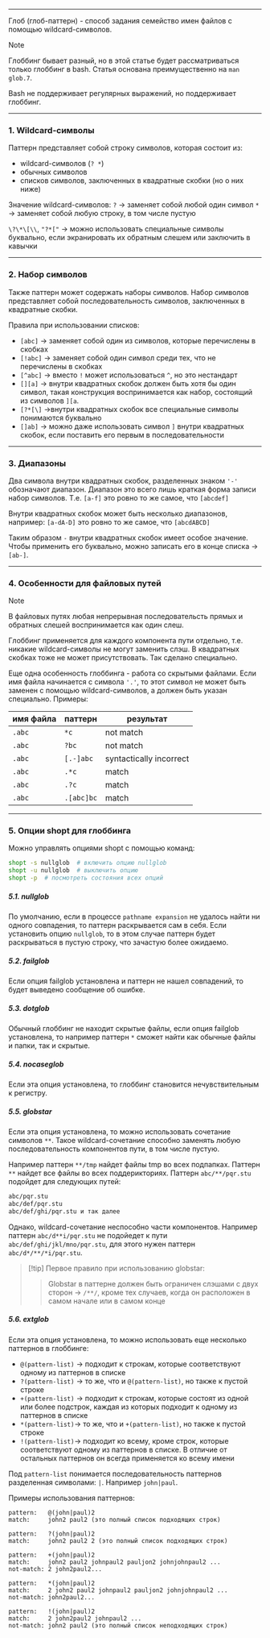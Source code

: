 ___
Глоб (глоб-паттерн) - способ задания семейство имен файлов с помощью wildcard-символов. 

>[!note]
>Глоббинг бывает разный, но в этой статье будет рассматриваться только глоббинг в bash.
>Статья основана преимущественно на `man glob.7`.

Bash не поддерживает регулярных выражений, но поддерживает глоббинг.

___
### 1. Wildcard-символы

Паттерн представляет собой строку символов, которая состоит из:
- wildcard-символов (` ? * `)
- обычных символов
- списков символов, заключенных в квадратные скобки (но о них ниже)

Значение wildcard-символов:
`?` -> заменяет собой любой один символ
`*` -> заменяет собой любую строку, в том числе пустую

`\?\*\[\\`, `"?*["` -> можно использовать специальные символы буквально, если экранировать их обратным слешем или заключить в кавычки

___
### 2. Набор символов

Также паттерн может содержать наборы символов. Набор символов представляет собой последовательность символов, заключенных в квадратные скобки.

Правила при использовании списков:
- `[abc]` -> заменяет собой один из символов, которые перечислены в скобках
- `[!abc]` -> заменяет собой один символ среди тех, что не перечислены в скобках
- `[^abc]` -> вместо `!` может использоваться `^`, но это нестандарт
- `[][a]` -> внутри квадратных скобок должен быть хотя бы один символ, такая конструкция воспринимается как набор, состоящий из символов `][a`.
- `[?*[\]` ->внутри квадратных скобок все специальные символы понимаются буквально
- `[]ab]` -> можно даже использовать символ `]` внутри квадратных скобок, если поставить его первым в последовательности
 
___
### 3. Диапазоны

Два символа внутри квадратных скобок, разделенных знаком `'-'` обозначают диапазон. Диапазон это всего лишь краткая форма записи набор символов.
Т.е. `[a-f]` это ровно то же самое, что `[abcdef]`

Внутри квадратных скобок может быть несколько диапазонов, например:
`[a-dA-D]` это ровно то же самое, что `[abcdABCD]`

Таким образом `-` внутри квадратных скобок имеет особое значение. Чтобы применить его буквально, можно записать его в конце списка  -> `[ab-]`. 

___
### 4. Особенности для файловых путей

>[!note]
>В файловых путях любая непрерывная последовательсть прямых и обратных слешей воспринимается как один слеш.

Глоббинг применяется для каждого компонента пути отдельно, т.е. никакие wildcard-символы не могут заменить слэш. В квадратных скобках тоже не может присутствовать. Так сделано специально.

Еще одна особенность глоббинга - работа со скрытыми файлами. Если имя файла начинается с символа `'.'`, то этот символ не может быть заменен с помощью wildcard-символов, а должен быть указан специально. Примеры:

имя файла | паттерн | результат
-|-|-
`.abc`|`*c`|not match
`.abc`|`?bc`|not match
`.abc`|`[.-]abc`|syntactically incorrect
`.abc`|`.*c`|match
`.abc`|`.?c`|match
`.abc`|`.[abc]bc`|match

___
### 5. Опции shopt для глоббинга

Можно управлять опциями shopt с помощью команд:
```bash
shopt -s nullglob  # включить опцию nullglob
shopt -u nullglob  # выключить опцию
shopt -p  # посмотреть состояния всех опций
```
##### 5.1. nullglob

По умолчанию, если в процессе `pathname expansion` не удалось найти ни одного совпадения, то паттерн раскрывается сам в себя.
Если установить опцию `nullglob`, то в этом случае паттерн будет раскрываться в пустую строку, что зачастую более ожидаемо.
##### 5.2. failglob

Если опция failglob установлена и паттерн не нашел совпадений, то будет выведено сообщение об ошибке.
##### 5.3. dotglob

Обычный глоббинг не находит скрытые файлы, если опция failglob установлена, то например паттерн `*` сможет найти как обычные файлы и папки, так и скрытые.
##### 5.4. nocaseglob

Если эта опция установлена, то глоббинг становится нечувствительным к регистру.
##### 5.5. globstar

Если эта опция установлена, то можно использовать сочетание символов `**`.
Такое wildcard-сочетание способно заменять любую последовательность компонентов пути, в том числе пустую.

Например паттерн `**/tmp` найдет файлы tmp во всех подпапках.
Паттерн `**` найдет все файлы во всех поддерикториях.
Паттерн `abc/**/pqr.stu` подойдет для следующих путей:
```bash
abc/pqr.stu
abc/def/pqr.stu
abc/def/ghi/pqr.stu и так далее
```

Однако, wildcard-сочетание неспособно части компонентов.
Например паттерн `abc/d**i/pqr.stu` не подойедет к пути `abc/def/ghi/jkl/mno/pqr.stu`, для этого нужен паттерн  `abc/d*/**/*i/pqr.stu`.

>[!tip] Первое правило при использованию globstar:
>>Globstar в паттерне должен быть ограничен слэшами с двух сторон -> `/**/`, кроме тех случаев, когда он расположен в самом начале или в самом конце
##### 5.6. extglob

Если эта опция установлена, то можно использовать еще несколько паттернов в глоббинге:
- `@(pattern-list)` -> подходит к строкам, которые соответствуют одному из паттернов в  списке
- `?(pattern-list)` -> то же, что и `@(pattern-list)`, но также к пустой строке
- `+(pattern-list)` -> подходит к строкам, которые состоят из одной или более подстрок, каждая из которых подходит к одному из паттернов в  списке
- `*(pattern-list)`-> то же, что и `+(pattern-list)`, но также к пустой строке
- `!(pattern-list)`-> подходит ко всему, кроме строк, которые соответствуют одному из паттернов в списке. В отличие от остальных паттернов он всегда применяется ко всему имени

Под `pattern-list` понимается последовательность паттернов разделенная символами: `|`. Например `john|paul`.

Примеры использования паттернов:
```text
pattern:   @(john|paul)2
match:     john2 paul2 (это полный список подходящих строк)

pattern:   ?(john|paul)2
match:     john2 paul2 2 (это полный список подходящих строк)

pattern:   +(john|paul)2
match:     john2 paul2 johnpaul2 pauljon2 johnjohnpaul2 ...
not-match: 2 john2paul2...

pattern:   *(john|paul)2
match:     2 john2 paul2 johnpaul2 pauljon2 johnjohnpaul2 ...
not-match: john2paul2...

pattern:   !(john|paul)2
match:     2 john2paul2 johnpaul2 ...
not-match: john2 paul2 (это полный список неподходящих строк)
```
